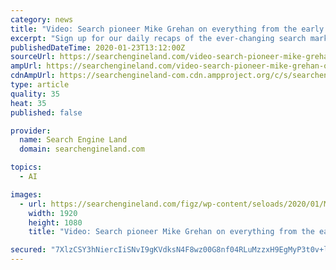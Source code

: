 ```yaml
---
category: news
title: "Video: Search pioneer Mike Grehan on everything from the early days of SEO to AI’s role in paid and organic search"
excerpt: "Sign up for our daily recaps of the ever-changing search marketing landscape. Gain new strategies and insights at the intersection of marketing, technology, and management. Our next conference will be held: It’s been 15 years since their first interview,"
publishedDateTime: 2020-01-23T13:12:00Z
sourceUrl: https://searchengineland.com/video-search-pioneer-mike-grehan-on-everything-from-the-early-days-of-seo-to-ais-role-in-paid-and-organic-search-328040
ampUrl: https://searchengineland.com/video-search-pioneer-mike-grehan-on-everything-from-the-early-days-of-seo-to-ais-role-in-paid-and-organic-search-328040/amp
cdnAmpUrl: https://searchengineland-com.cdn.ampproject.org/c/s/searchengineland.com/video-search-pioneer-mike-grehan-on-everything-from-the-early-days-of-seo-to-ais-role-in-paid-and-organic-search-328040/amp
type: article
quality: 35
heat: 35
published: false

provider:
  name: Search Engine Land
  domain: searchengineland.com

topics:
  - AI

images:
  - url: https://searchengineland.com/figz/wp-content/seloads/2020/01/Mike-Grehan-video.jpg
    width: 1920
    height: 1080
    title: "Video: Search pioneer Mike Grehan on everything from the early days of SEO to AI’s role in paid and organic search"

secured: "7XlzCSY3hNiercIiSNvI9gKVdksN4F8wz00G8nf04RLuMzzxH9EgMyP3t0v+lPHXjg/qV4vqsEu1DjxABezD33Sj1E/MyX9Vcq9IE1x3tAeuAwyaftea05ZRNmrvzgkzeU07yARpaCiufs2obBrH9xmYakR/jkdArSjcGwLTuREXGL4UK0N+uHw+o5/xhrzy4EI+Msfk3XTA3tqK3RTsj0OtKk/dwUhUsxQVbiUDJp6OPAr4TMTvRLSLPn1p2rgBPrPIX7TKBqE+lGyBdl8Q0ZCeY5NehTUJP8ibSxUMZosm47rfLbpQtLiYFzaTzccK;7bIrOueMlYH7+CrFFmM5Ig=="
---
```



